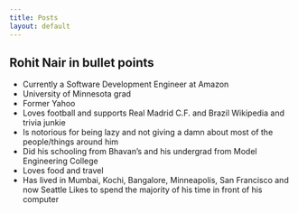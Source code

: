 ```yaml
---
title: Posts
layout: default
---
```


Rohit Nair in bullet points
---------------------------

* Currently a Software Development Engineer at Amazon
* University of Minnesota grad
* Former Yahoo
* Loves football and supports Real Madrid C.F. and Brazil
Wikipedia and trivia junkie
* Is notorious for being lazy and not giving a damn about most of the people/things around him
* Did his schooling from Bhavan’s and his undergrad from Model Engineering College
* Loves food and travel
* Has lived in Mumbai, Kochi, Bangalore, Minneapolis, San Francisco and now Seattle
Likes to spend the majority of his time in front of his computer

